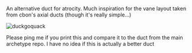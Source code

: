An alternative duct for atrocity. Much inspiration for the vane layout taken from cbon's axial ducts (though it's really simple...)

![duckgoquack](Atrocity_Duct_Alternative/Images/atroduct.png)

Please ping me if you print this and compare it to the duct from the main archetype repo. I have no idea if this is actually a better duct
